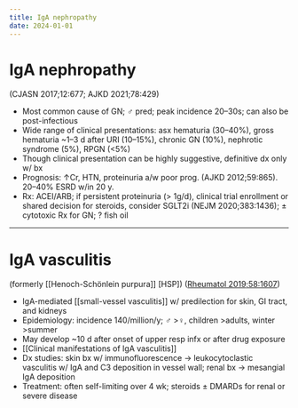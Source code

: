 ```yaml
---
title: IgA nephropathy
date: 2024-01-01
---
```

# IgA nephropathy

(CJASN 2017;12:677; AJKD 2021;78:429)

* Most common cause of GN; ♂ pred; peak incidence 20–30s; can also be post-infectious
* Wide range of clinical presentations: asx hematuria (30–40%), gross hematuria ~1–3 d after URI (10–15%), chronic GN (10%), nephrotic syndrome (5%), RPGN (<5%)
* Though clinical presentation can be highly suggestive, definitive dx only w/ bx
* Prognosis: ↑Cr, HTN, proteinuria a/w poor prog. (AJKD 2012;59:865). 20–40% ESRD w/in 20 y.
* Rx: ACEI/ARB; if persistent proteinuria (> 1g/d), clinical trial enrollment or shared decision for steroids, consider SGLT2i (NEJM 2020;383:1436); ± cytotoxic Rx for GN; ? fish oil

---

# IgA vasculitis

(formerly [[Henoch-Schönlein purpura]] [HSP]) ([Rheumatol 2019;58:1607](https://academic.oup.com/rheumatology/article-abstract/58/9/1607/5382174))
* IgA-mediated [[small-vessel vasculitis]] w/ predilection for skin, GI tract, and kidneys
* Epidemiology: incidence 140/million/y; ♂ >♀, children >adults, winter >summer
* May develop ~10 d after onset of upper resp infx or after drug exposure
* [[Clinical manifestations of IgA vasculitis]]
* Dx studies: skin bx w/ immunofluorescence → leukocytoclastic vasculitis w/ IgA
and C3 deposition in vessel wall; renal bx → mesangial IgA deposition
* Treatment: often self-limiting over 4 wk; steroids ± DMARDs for renal or severe disease
